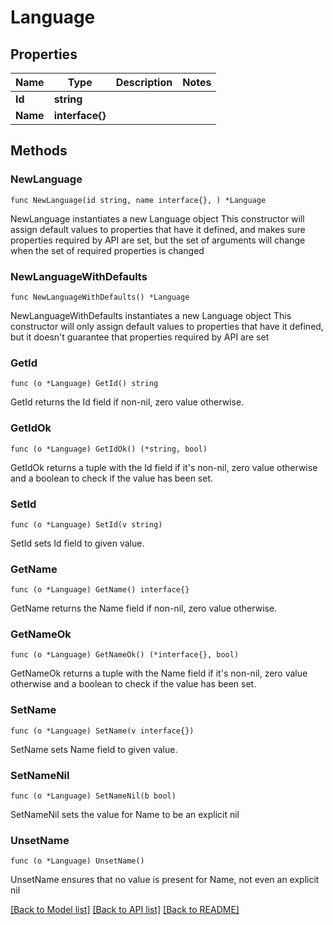 # Language

## Properties

Name | Type | Description | Notes
------------ | ------------- | ------------- | -------------
**Id** | **string** |  | 
**Name** | **interface{}** |  | 

## Methods

### NewLanguage

`func NewLanguage(id string, name interface{}, ) *Language`

NewLanguage instantiates a new Language object
This constructor will assign default values to properties that have it defined,
and makes sure properties required by API are set, but the set of arguments
will change when the set of required properties is changed

### NewLanguageWithDefaults

`func NewLanguageWithDefaults() *Language`

NewLanguageWithDefaults instantiates a new Language object
This constructor will only assign default values to properties that have it defined,
but it doesn't guarantee that properties required by API are set

### GetId

`func (o *Language) GetId() string`

GetId returns the Id field if non-nil, zero value otherwise.

### GetIdOk

`func (o *Language) GetIdOk() (*string, bool)`

GetIdOk returns a tuple with the Id field if it's non-nil, zero value otherwise
and a boolean to check if the value has been set.

### SetId

`func (o *Language) SetId(v string)`

SetId sets Id field to given value.


### GetName

`func (o *Language) GetName() interface{}`

GetName returns the Name field if non-nil, zero value otherwise.

### GetNameOk

`func (o *Language) GetNameOk() (*interface{}, bool)`

GetNameOk returns a tuple with the Name field if it's non-nil, zero value otherwise
and a boolean to check if the value has been set.

### SetName

`func (o *Language) SetName(v interface{})`

SetName sets Name field to given value.


### SetNameNil

`func (o *Language) SetNameNil(b bool)`

 SetNameNil sets the value for Name to be an explicit nil

### UnsetName
`func (o *Language) UnsetName()`

UnsetName ensures that no value is present for Name, not even an explicit nil

[[Back to Model list]](../README.md#documentation-for-models) [[Back to API list]](../README.md#documentation-for-api-endpoints) [[Back to README]](../README.md)


